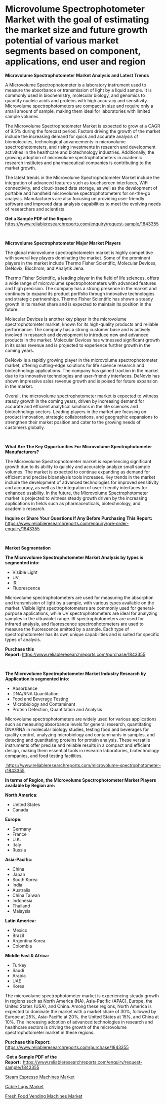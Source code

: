<p><h1>Microvolume Spectrophotometer Market with the goal of estimating the market size and future growth potential of various market segments based on component, applications, end user and region</h1></p><p><strong>Microvolume Spectrophotometer Market Analysis and Latest Trends</strong></p>
<p><p>A Microvolume Spectrophotometer is a laboratory instrument used to measure the absorbance or transmission of light by a liquid sample. It is commonly used in biochemistry, molecular biology, and genomics to quantify nucleic acids and proteins with high accuracy and sensitivity. Microvolume spectrophotometers are compact in size and require only a small amount of sample, making them ideal for laboratories with limited sample volumes.</p><p>The Microvolume Spectrophotometer Market is expected to grow at a CAGR of 9.5% during the forecast period. Factors driving the growth of the market include the increasing demand for quick and accurate analysis of biomolecules, technological advancements in microvolume spectrophotometers, and rising investments in research and development activities in the healthcare and biotechnology industries. Additionally, the growing adoption of microvolume spectrophotometers in academic research institutes and pharmaceutical companies is contributing to the market growth.</p><p>The latest trends in the Microvolume Spectrophotometer Market include the integration of advanced features such as touchscreen interfaces, WiFi connectivity, and cloud-based data storage, as well as the development of portable and handheld microvolume spectrophotometers for on-the-go analysis. Manufacturers are also focusing on providing user-friendly software and improved data analysis capabilities to meet the evolving needs of researchers and scientists.</p></p>
<p><strong>Get a Sample PDF of the Report:&nbsp;</strong> <a href="https://www.reliableresearchreports.com/enquiry/request-sample/1843355">https://www.reliableresearchreports.com/enquiry/request-sample/1843355</a></p>
<p>&nbsp;</p>
<p><strong>Microvolume Spectrophotometer Major Market Players</strong></p>
<p><p>The global microvolume spectrophotometer market is highly competitive with several key players dominating the market. Some of the prominent players in the market include Thermo Fisher Scientific, Molecular Devices, DeNovix, Biochrom, and Analytik Jena.</p><p>Thermo Fisher Scientific, a leading player in the field of life sciences, offers a wide range of microvolume spectrophotometers with advanced features and high precision. The company has a strong presence in the market and continues to expand its product portfolio through innovative technologies and strategic partnerships. Thermo Fisher Scientific has shown a steady growth in its market share and is expected to maintain its position in the future.</p><p>Molecular Devices is another key player in the microvolume spectrophotometer market, known for its high-quality products and reliable performance. The company has a strong customer base and is actively involved in research and development to introduce new and advanced products in the market. Molecular Devices has witnessed significant growth in its sales revenue and is projected to experience further growth in the coming years.</p><p>DeNovix is a rapidly growing player in the microvolume spectrophotometer market, offering cutting-edge solutions for life science research and biotechnology applications. The company has gained traction in the market due to its innovative technologies and user-friendly interfaces. DeNovix has shown impressive sales revenue growth and is poised for future expansion in the market.</p><p>Overall, the microvolume spectrophotometer market is expected to witness steady growth in the coming years, driven by increasing demand for accurate and efficient analytical solutions in the life sciences and biotechnology sectors. Leading players in the market are focusing on product innovation, strategic collaborations, and geographic expansions to strengthen their market position and cater to the growing needs of customers globally.</p></p>
<p>&nbsp;</p>
<p><strong>What Are The Key Opportunities For Microvolume Spectrophotometer Manufacturers?</strong></p>
<p><p>The Microvolume Spectrophotometer market is experiencing significant growth due to its ability to quickly and accurately analyze small sample volumes. The market is expected to continue expanding as demand for efficient and precise bioanalysis tools increases. Key trends in the market include the development of advanced technologies for improved sensitivity and accuracy, as well as the integration of user-friendly interfaces for enhanced usability. In the future, the Microvolume Spectrophotometer market is projected to witness steady growth driven by the increasing applications in fields such as pharmaceuticals, biotechnology, and academic research.</p></p>
<p><strong>Inquire or Share Your Questions If Any Before Purchasing This Report:</strong> <a href="https://www.reliableresearchreports.com/enquiry/pre-order-enquiry/1843355">https://www.reliableresearchreports.com/enquiry/pre-order-enquiry/1843355</a></p>
<p>&nbsp;</p>
<p><strong>Market Segmentation</strong></p>
<p><strong>The Microvolume Spectrophotometer Market Analysis by types is segmented into:</strong></p>
<p><ul><li>Visible Light</li><li>UV</li><li>IR</li><li>Fluorescence</li></ul></p>
<p><p>Microvolume spectrophotometers are used for measuring the absorption and transmission of light by a sample, with various types available on the market. Visible light spectrophotometers are commonly used for general-purpose applications, while UV spectrophotometers are ideal for analyzing samples in the ultraviolet range. IR spectrophotometers are used for infrared analysis, and fluorescence spectrophotometers are used to measure the fluorescence emitted by a sample. Each type of spectrophotometer has its own unique capabilities and is suited for specific types of analysis.</p></p>
<p><strong>Purchase this Report:&nbsp;</strong><a href="https://www.reliableresearchreports.com/purchase/1843355">https://www.reliableresearchreports.com/purchase/1843355</a></p>
<p>&nbsp;</p>
<p><strong>The Microvolume Spectrophotometer Market Industry Research by Application is segmented into:</strong></p>
<p><ul><li>Absorbance</li><li>DNA/RNA Quantitation</li><li>Food and Beverage Testing</li><li>Microbiology and Contaminant</li><li>Protein Detection, Quantitation and Analysis</li></ul></p>
<p><p>Microvolume spectrophotometers are widely used for various applications such as measuring absorbance levels for general research, quantitating DNA/RNA in molecular biology studies, testing food and beverages for quality control, analyzing microbiology and contaminants in samples, and detecting and quantitating proteins for protein analysis. These versatile instruments offer precise and reliable results in a compact and efficient design, making them essential tools in research laboratories, biotechnology companies, and food testing facilities.</p></p>
<p><a href="https://www.reliableresearchreports.com/microvolume-spectrophotometer-r1843355">&nbsp;https://www.reliableresearchreports.com/microvolume-spectrophotometer-r1843355</a></p>
<p><strong>In terms of Region, the Microvolume Spectrophotometer Market Players available by Region are:</strong></p>
<p>
    <p> <strong> North America: </strong>
        <ul>
            <li>United States</li>
            <li>Canada</li>
        </ul>
        </p> 
    <p> <strong> Europe: </strong>
        <ul>
            <li>Germany</li>
            <li>France</li>
            <li>U.K.</li>
            <li>Italy</li>
            <li>Russia</li>
        </ul>
        </p> 
    <p> <strong> Asia-Pacific: </strong>
        <ul>
            <li>China</li>
            <li>Japan</li>
            <li>South Korea</li>
            <li>India</li>
            <li>Australia</li>
            <li>China Taiwan</li>
            <li>Indonesia</li>
            <li>Thailand</li>
            <li>Malaysia</li>
        </ul>
        </p> 
    <p> <strong> Latin America: </strong>
        <ul>
            <li>Mexico</li>
            <li>Brazil</li>
            <li>Argentina Korea</li>
            <li>Colombia</li>
        </ul>
        </p> 
    <p> <strong> Middle East & Africa: </strong>
        <ul>
            <li>Turkey</li>
            <li>Saudi</li>
            <li>Arabia</li>
            <li>UAE</li>
            <li>Korea</li>
        </ul>
    </p>
    </p>
<p><p>The microvolume spectrophotometer market is experiencing steady growth in regions such as North America (NA), Asia-Pacific (APAC), Europe, the United States (USA), and China. Among these regions, North America is expected to dominate the market with a market share of 30%, followed by Europe at 25%, Asia-Pacific at 20%, the United States at 15%, and China at 10%. The increasing adoption of advanced technologies in research and healthcare sectors is driving the growth of the microvolume spectrophotometer market in these regions.</p></p>
<p><strong>Purchase this Report: </strong><a href="https://www.reliableresearchreports.com/purchase/1843355">https://www.reliableresearchreports.com/purchase/1843355</a></p>
<p>&nbsp;<strong>Get a Sample PDF of the Report:&nbsp;&nbsp;</strong><a href="https://www.reliableresearchreports.com/enquiry/request-sample/1843355">https://www.reliableresearchreports.com/enquiry/request-sample/1843355</a></p>
<p><strong></strong></p>
<p><p><a href="https://github.com/AKSHATREPORTPRIME/Market-Research-Report-List-4/blob/main/steam-espresso-machines-market.md">Steam Espresso Machines Market</a></p><p><a href="https://github.com/josesg55/Market-Research-Report-List-2/blob/main/cable-lugs-market.md">Cable Lugs Market</a></p><p><a href="https://github.com/mancsybtousav/Market-Research-Report-List-2/blob/main/fresh-food-vending-machines-market.md">Fresh Food Vending Machines Market</a></p></p>